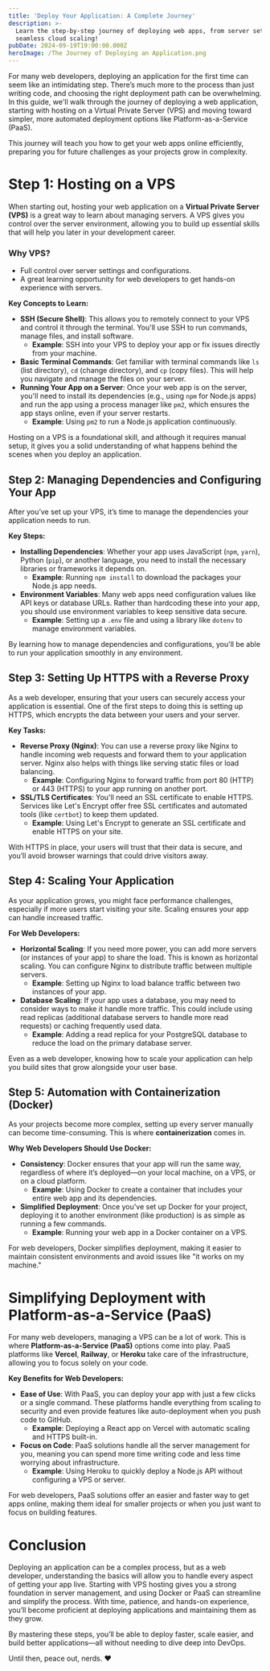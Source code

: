 ```yaml
---
title: 'Deploy Your Application: A Complete Journey'
description: >-
  Learn the step-by-step journey of deploying web apps, from server setup to
  seamless cloud scaling!
pubDate: 2024-09-19T19:00:00.000Z
heroImage: /The Journey of Deploying an Application.png
---
```


For many web developers, deploying an application for the first time can seem like an intimidating step. There’s much more to the process than just writing code, and choosing the right deployment path can be overwhelming. In this guide, we'll walk through the journey of deploying a web application, starting with hosting on a Virtual Private Server (VPS) and moving toward simpler, more automated deployment options like Platform-as-a-Service (PaaS).

This journey will teach you how to get your web apps online efficiently, preparing you for future challenges as your projects grow in complexity.

# Step 1: Hosting on a VPS

When starting out, hosting your web application on a **Virtual Private Server (VPS)** is a great way to learn about managing servers. A VPS gives you control over the server environment, allowing you to build up essential skills that will help you later in your development career.

### **Why VPS?**

* Full control over server settings and configurations.
* A great learning opportunity for web developers to get hands-on experience with servers.

**Key Concepts to Learn:**

* **SSH (Secure Shell)**: This allows you to remotely connect to your VPS and control it through the terminal. You'll use SSH to run commands, manage files, and install software.
  * **Example**: SSH into your VPS to deploy your app or fix issues directly from your machine.
* **Basic Terminal Commands**: Get familiar with terminal commands like `ls` (list directory), `cd` (change directory), and `cp` (copy files). This will help you navigate and manage the files on your server.
* **Running Your App on a Server**: Once your web app is on the server, you'll need to install its dependencies (e.g., using `npm` for Node.js apps) and run the app using a process manager like `pm2`, which ensures the app stays online, even if your server restarts.
  * **Example**: Using `pm2` to run a Node.js application continuously.

Hosting on a VPS is a foundational skill, and although it requires manual setup, it gives you a solid understanding of what happens behind the scenes when you deploy an application.

## Step 2: Managing Dependencies and Configuring Your App

After you’ve set up your VPS, it’s time to manage the dependencies your application needs to run.

**Key Steps:**

* **Installing Dependencies**: Whether your app uses JavaScript (`npm`, `yarn`), Python (`pip`), or another language, you need to install the necessary libraries or frameworks it depends on.
  * **Example**: Running `npm install` to download the packages your Node.js app needs.
* **Environment Variables**: Many web apps need configuration values like API keys or database URLs. Rather than hardcoding these into your app, you should use environment variables to keep sensitive data secure.
  * **Example**: Setting up a `.env` file and using a library like `dotenv` to manage environment variables.

By learning how to manage dependencies and configurations, you'll be able to run your application smoothly in any environment.

## Step 3: Setting Up HTTPS with a Reverse Proxy

As a web developer, ensuring that your users can securely access your application is essential. One of the first steps to doing this is setting up HTTPS, which encrypts the data between your users and your server.

**Key Tasks:**

* **Reverse Proxy (Nginx)**: You can use a reverse proxy like Nginx to handle incoming web requests and forward them to your application server. Nginx also helps with things like serving static files or load balancing.
  * **Example**: Configuring Nginx to forward traffic from port 80 (HTTP) or 443 (HTTPS) to your app running on another port.
* **SSL/TLS Certificates**: You'll need an SSL certificate to enable HTTPS. Services like Let's Encrypt offer free SSL certificates and automated tools (like `certbot`) to keep them updated.
  * **Example**: Using Let's Encrypt to generate an SSL certificate and enable HTTPS on your site.

With HTTPS in place, your users will trust that their data is secure, and you’ll avoid browser warnings that could drive visitors away.

## Step 4: Scaling Your Application

As your application grows, you might face performance challenges, especially if more users start visiting your site. Scaling ensures your app can handle increased traffic.

**For Web Developers:**

* **Horizontal Scaling**: If you need more power, you can add more servers (or instances of your app) to share the load. This is known as horizontal scaling. You can configure Nginx to distribute traffic between multiple servers.
  * **Example**: Setting up Nginx to load balance traffic between two instances of your app.
* **Database Scaling**: If your app uses a database, you may need to consider ways to make it handle more traffic. This could include using read replicas (additional database servers to handle more read requests) or caching frequently used data.
  * **Example**: Adding a read replica for your PostgreSQL database to reduce the load on the primary database server.

Even as a web developer, knowing how to scale your application can help you build sites that grow alongside your user base.

## Step 5: Automation with Containerization (Docker)

As your projects become more complex, setting up every server manually can become time-consuming. This is where **containerization** comes in.

**Why Web Developers Should Use Docker:**

* **Consistency**: Docker ensures that your app will run the same way, regardless of where it’s deployed—on your local machine, on a VPS, or on a cloud platform.
  * **Example**: Using Docker to create a container that includes your entire web app and its dependencies.
* **Simplified Deployment**: Once you’ve set up Docker for your project, deploying it to another environment (like production) is as simple as running a few commands.
  * **Example**: Running your web app in a Docker container on a VPS.

For web developers, Docker simplifies deployment, making it easier to maintain consistent environments and avoid issues like "it works on my machine."

# Simplifying Deployment with Platform-as-a-Service (PaaS)

For many web developers, managing a VPS can be a lot of work. This is where **Platform-as-a-Service (PaaS)** options come into play. PaaS platforms like **Vercel**, **Railway**, or **Heroku** take care of the infrastructure, allowing you to focus solely on your code.

**Key Benefits for Web Developers:**

* **Ease of Use**: With PaaS, you can deploy your app with just a few clicks or a single command. These platforms handle everything from scaling to security and even provide features like auto-deployment when you push code to GitHub.
  * **Example**: Deploying a React app on Vercel with automatic scaling and HTTPS built-in.
* **Focus on Code**: PaaS solutions handle all the server management for you, meaning you can spend more time writing code and less time worrying about infrastructure.
  * **Example**: Using Heroku to quickly deploy a Node.js API without configuring a VPS or server.

For web developers, PaaS solutions offer an easier and faster way to get apps online, making them ideal for smaller projects or when you just want to focus on building features.

# Conclusion

Deploying an application can be a complex process, but as a web developer, understanding the basics will allow you to handle every aspect of getting your app live. Starting with VPS hosting gives you a strong foundation in server management, and using Docker or PaaS can streamline and simplify the process. With time, patience, and hands-on experience, you’ll become proficient at deploying applications and maintaining them as they grow.

By mastering these steps, you’ll be able to deploy faster, scale easier, and build better applications—all without needing to dive deep into DevOps.

Until then, peace out, nerds. ❤️
